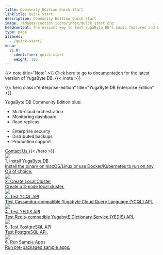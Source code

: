 ```yaml
---
title: Community Edition Quick Start
linkTitle: Quick Start
description: Community Edition Quick Start
image: /images/section_icons/index/quick_start.png
headcontent: The easiest way to test YugaByte DB's basic features and APIs is to create a local multi-node cluster. We recommend deploying YugaByte DB to individual machines for performance benchmarking and pre-production evaluations.  
type: page
aliases:
  - /quick-start/
menu:
  v1.0:
    identifier: quick-start
    weight: 100
---
```

{{< note title="Note" >}}
Click <a href="/latest/quick-start/">here</a> to go to documentation for the latest version of YugaByte DB.
{{< /note >}}


{{< hero class="enterprise-edition" title="YugaByte DB Enterprise Edition" >}}
<p class="subtitle">
YugaByte DB Community Edition plus:
</p>
<div class="row features">
<div class="col-12 col-md-12 col-lg-12 col-xl-4">

  - Multi-cloud orchestration
  - Monitoring dashboard
  - Read replicas

</div>
<div class="col-12 col-md-12 col-lg-12 col-xl-4">

  - Enterprise security
  - Distributed backups
  - Production support
</div>
</div>
<a href="https://www.yugabyte.com/contact-sales/" target="_blank" class="btn cta-button">
  Contact Us
</a>
{{< /hero >}}


<div class="row">
  <div class="col-12 col-md-6 col-lg-12 col-xl-6">
    <a class="section-link icon-offset" href="install/">
      <div class="head">
        <img class="icon" src="/images/section_icons/quick_start/install.png" aria-hidden="true" />
        <div class="title">1. Install YugaByte DB</div>
      </div>
      <div class="body">
        Install the binary on macOS/Linux or use Docker/Kubernetes to run on any OS of choice.
      </div>
    </a>
  </div>

  <div class="col-12 col-md-6 col-lg-12 col-xl-6">
    <a class="section-link icon-offset" href="create-local-cluster/">
      <div class="head">
        <img class="icon" src="/images/section_icons/quick_start/create_cluster.png" aria-hidden="true" />
        <div class="title">2. Create Local Cluster</div>
      </div>
      <div class="body">
        Create a 3-node local cluster.
      </div>
    </a>
  </div>

  <div class="col-12 col-md-6 col-lg-12 col-xl-6">
    <a class="section-link icon-offset" href="test-cassandra/">
      <div class="head">
        <img class="icon" src="/images/section_icons/quick_start/test_cql.png" aria-hidden="true" />
        <div class="title">3. Test YCQL API</div>
      </div>
      <div class="body">
        Test Cassandra-compatible Yugabyte Cloud Query Language (YCQL) API.
      </div>
    </a>
  </div>

  <div class="col-12 col-md-6 col-lg-12 col-xl-6">
    <a class="section-link icon-offset" href="test-redis/">
      <div class="head">
        <img class="icon" src="/images/section_icons/quick_start/test_redis.png" aria-hidden="true" />
        <div class="title">4. Test YEDIS API</div>
      </div>
      <div class="body">
        Test Redis-compatible YugabytE DIctionary Service (YEDIS) API.
      </div>
    </a>
  </div>

  <div class="col-12 col-md-6 col-lg-12 col-xl-6">
    <a class="section-link icon-offset" href="test-postgresql/">
      <div class="head">
        <img class="icon" src="/images/section_icons/develop/api-icon.png" aria-hidden="true" />
        <div class="title">5. Test PostgreSQL API</div>
      </div>
      <div class="body">
        Test PostgreSQL API.
      </div>
    </a>
  </div>

  <div class="col-12 col-md-6 col-lg-12 col-xl-6">
    <a class="section-link icon-offset" href="run-sample-apps/">
      <div class="head">
        <img class="icon" src="/images/section_icons/quick_start/sample_apps.png" aria-hidden="true" />
        <div class="title">6. Run Sample Apps</div>
      </div>
      <div class="body">
        Run pre-packaged sample apps.
      </div>
    </a>
  </div>
</div>

